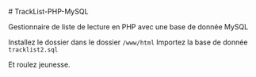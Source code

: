# TrackList-PHP-MySQL

Gestionnaire de liste de lecture en PHP avec une base de donnée MySQL

Installez le dossier dans le dossier `/www/html`
Importez la base de donnée `tracklist2.sql`

Et roulez jeunesse.
